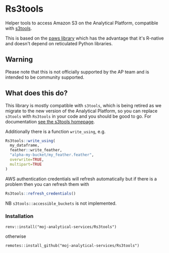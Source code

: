 # Rs3tools

Helper tools to access Amazon S3 on the Analytical Platform, compatible with 
[s3tools](https://github.com/moj-analytical-services/s3tools). 

This is based on 
the [paws library](https://paws-r.github.io/) which has the
advantage that it's R-native and doesn't depend on reticulated Python libraries.

## Warning
Please note that this is not officially supported by the AP team and is 
intended to be community supported.

## What does this do?
This library is mostly compatible with `s3tools`, which is being retired as we
migrate to the new version of the Analytical Platform, so you can replace 
`s3tools` with `Rs3tools` in your code and you should be good to go. For
documentation 
[see the s3tools homepage](https://github.com/moj-analytical-services/s3tools).

Additionally there is a function `write_using`, e.g.
```R
Rs3tools::write_using(
  my_dataframe, 
  feather::write_feather, 
  "alpha-my-bucket/my_feather.feather",
  overwrite=TRUE,
  multipart=TRUE
)
```
AWS authentication credentials will refresh automatically but if there is a problem
then you can refresh them with
```R
Rs3tools::refresh_credentials()
```
NB `s3tools::accessible_buckets` is not implemented.

### Installation
```
renv::install("moj-analytical-services/Rs3tools")
```
otherwise
```
remotes::install_github("moj-analytical-services/Rs3tools")
```


